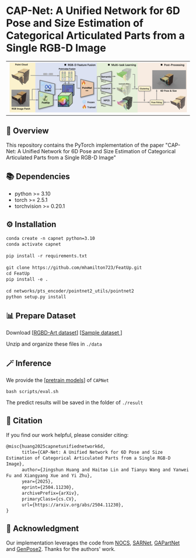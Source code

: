 # CAP-Net: A Unified Network for 6D Pose and Size Estimation of Categorical  Articulated Parts from a Single RGB-D Image

<table>
  <tr>
    <td><img src="./figs/pipeline.png" alt="Image 2"></td>
  </tr>
</table>

## 📝 Overview
This repository contains the PyTorch implementation of the paper "CAP-Net: A Unified Network for 6D Pose and Size Estimation of Categorical Articulated Parts from a Single RGB-D Image"

## 📚 Dependencies
* python >= 3.10
* torch >= 2.5.1
* torchvision >= 0.20.1


## ⚙️ Installation
```
conda create -n capnet python=3.10
conda activate capnet

pip install -r requirements.txt

git clone https://github.com/mhamilton723/FeatUp.git
cd FeatUp
pip install -e .

cd networks/pts_encoder/pointnet2_utils/pointnet2
python setup.py install
```

## 📊 Prepare Dataset
Download [[RGBD-Art dataset](https://pan.baidu.com/s/1iz-yAZ4OogosdxfQ5k9_eQ?pwd=874k)]
[[Sample dataset ](https://drive.google.com/file/d/1fs6cYzlL0MPsE1Lw1unnUh5QhiaUQMDk/view?usp=sharing)]

Unzip and organize these files in `./data` 

## 🪄 Inference
We provide the [[pretrain models](https://pan.baidu.com/s/1iz-yAZ4OogosdxfQ5k9_eQ?pwd=874k)] of `CAPNet`
```
bash scripts/eval.sh
```
The predict results will be saved in the folder of `./result`

 

## 🔖 Citation
If you find our work helpful, please consider citing:
```
@misc{huang2025capnetunifiednetwork6d,
      title={CAP-Net: A Unified Network for 6D Pose and Size Estimation of Categorical Articulated Parts from a Single RGB-D Image}, 
      author={Jingshun Huang and Haitao Lin and Tianyu Wang and Yanwei Fu and Xiangyang Xue and Yi Zhu},
      year={2025},
      eprint={2504.11230},
      archivePrefix={arXiv},
      primaryClass={cs.CV},
      url={https://arxiv.org/abs/2504.11230}, 
}
```

## 🌹 Acknowledgment
Our implementation leverages the code from [NOCS](https://github.com/hughw19/NOCS_CVPR2019), [SARNet](https://github.com/hetolin/SAR-Net), [GAPartNet](https://github.com/PKU-EPIC/GAPartNet) and [GenPose2](https://github.com/Omni6DPose/GenPose2). Thanks for the authors' work.